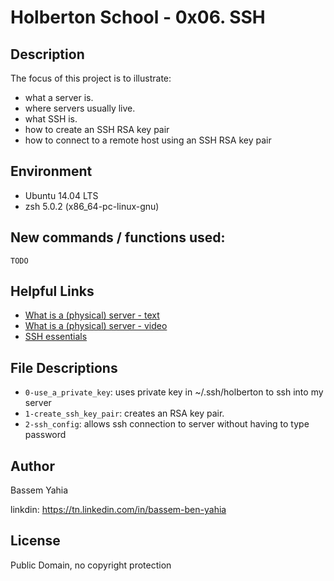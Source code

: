 #  Holberton School - 0x06. SSH
## Description

The focus of this project is to illustrate:
* what a server is.
* where servers usually live.
* what SSH is.
* how to create an SSH RSA key pair
* how to connect to a remote host using an SSH RSA key pair

## Environment
* Ubuntu 14.04 LTS
* zsh 5.0.2 (x86_64-pc-linux-gnu)

## New commands / functions used:
`TODO`

## Helpful Links
* <a href="https://en.wikipedia.org/wiki/Server_(computing)#Hardware_requirement">What is a (physical) server - text</a>
* <a href="https://www.youtube.com/watch?v=B1ANfsDyjeA">What is a (physical) server - video</a>
* <a href="https://www.digitalocean.com/community/tutorials/ssh-essentials-working-with-ssh-servers-clients-and-keys">SSH essentials</a>

## File Descriptions
- `0-use_a_private_key`: uses private key in ~/.ssh/holberton to ssh into my server
- `1-create_ssh_key_pair`: creates an RSA key pair.
- `2-ssh_config`: allows ssh connection to server without having to type password


## Author
Bassem Yahia

linkdin: https://tn.linkedin.com/in/bassem-ben-yahia

## License
Public Domain, no copyright protection

